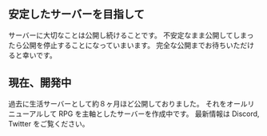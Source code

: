 ## 安定したサーバーを目指して

サーバーに大切なことは公開し続けることです。
不安定なまま公開してしまったら公開を停止することになっていまいます。
完全な公開までお待ちいただけると幸いです。


## 現在、開発中

過去に生活サーバーとして約８ヶ月ほど公開しておりました。
それをオールリニューアルして RPG を主軸としたサーバーを作成中です。
最新情報は Discord, Twitter をご覧ください。

